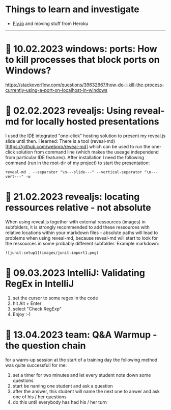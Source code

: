 # Things to learn and investigate
- [Fly.io](https://fly.io/) and moving stuff from Heroku

---
# 📅 10.02.2023 windows: ports: How to kill processes that block ports on Windows?
https://stackoverflow.com/questions/39632667/how-do-i-kill-the-process-currently-using-a-port-on-localhost-in-windows

# 📅 02.02.2023 revealjs: Using reveal-md for locally hosted presentations
I used the IDE integrated "one-click" hosting solution to present my reveal.js slide until then.
I learned: There is a tool (reveal-md)[https://github.com/webpro/reveal-md] which can be used to run the one-click solution from command line (which makes the useage independend from particular IDE features).
After installation I need the following command (run in the root-dir of my project) to start the presentation:
````
reveal-md . --separator "\n---slide---" --vertical-separator "\n---vert---" -w
````

# 📅 21.02.2023 revealjs: locating ressources relative - not absolute
When using reveal.js together with external ressources (images) in subfolders, it is strongly recommended to add these ressources with relative locations within your markdown files - absolute paths will lead to problems when using reveal-md, because reveal-md will start to look for the ressources in some probably different subfolder.
Example markdown:
````
![junit-setup1](images/junit-import1.png)
````

# 📅 09.03.2023 IntelliJ: Validating RegEx in IntelliJ
1. set the cursor to some regex in the code
2. hit Alt + Enter
3. select "Check RegExp"
4. Enjoy :-)

# 📅 13.04.2023 team: Q&A Warmup - the question chain
for a warm-up session at the start of a training day the following method was quite successfull for me:
1. set a timer for two minutes and let every student note down some questions  
2. start be naming one student and ask a question
3. after the answer, this student will name the next one to anwer and ask one of his / her questions
4. do this until everybody has had his / her turn
